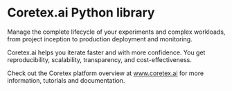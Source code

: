 # Coretex.ai Python library

Manage the complete lifecycle of your experiments and complex workloads, from project inception to production deployment and monitoring.

Coretex.ai helps you iterate faster and with more confidence. You get reproducibility, scalability, transparency, and cost-effectiveness.

Check out the Coretex platform overview at www.coretex.ai for more information, tutorials and documentation.
